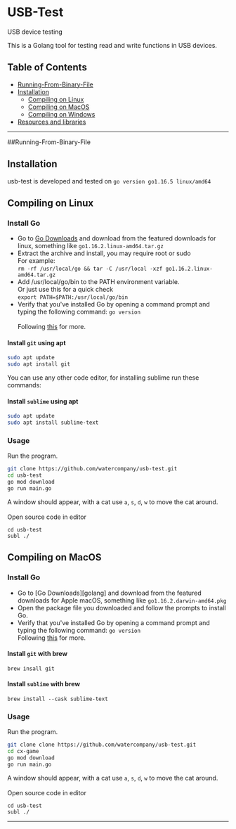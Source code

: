 # USB-Test
USB device testing 

This is a Golang tool for testing read and write functions in USB devices.

## Table of Contents
   * [Running-From-Binary-File](#Running-From-BinaryFile)
   * [Installation](#installation)
      * [Compiling on Linux](#compiling-on-linux)
      * [Compiling on MacOS](#compiling-on-macos)
      * [Compiling on Windows](#compiling-on-windows)
   * [Resources and libraries](#libraries-used)

---
##Running-From-Binary-File

## Installation
usb-test is developed and tested on `go version go1.16.5 linux/amd64`

## Compiling on Linux
### Install Go
* Go to [Go Downloads](https://golang.org/dl/) and download from the featured downloads for linux, something like `go1.16.2.linux-amd64.tar.gz`
* Extract the archive and install, you may require root or sudo \
For example: \
   ```rm -rf /usr/local/go && tar -C /usr/local -xzf go1.16.2.linux-amd64.tar.gz```
* Add /usr/local/go/bin to the PATH environment variable. \
Or just use this for a quick check \
```export PATH=$PATH:/usr/local/go/bin```
* Verify that you've installed Go by opening a command prompt and typing the following command: `go version`\
\
Following [this](https://golang.org/doc/install) for more.

#### Install `git` using apt

```bash
sudo apt update
sudo apt install git
```
You can use any other code editor, for installing sublime run these commands:
#### Install `sublime` using apt
```bash
sudo apt update
sudo apt install sublime-text
```

### Usage
Run the program.
```bash
git clone https://github.com/watercompany/usb-test.git
cd usb-test
go mod download
go run main.go
```
A window should appear, with a cat use `a`, `s`, `d`, `w` to move the cat around.\
\
Open source code in editor
```!bash
cd usb-test
subl ./
```

## Compiling on MacOS
### Install Go
* Go to [Go Downloads][golang] and download from the featured downloads for Apple macOS, something like `go1.16.2.darwin-amd64.pkg`
* Open the package file you downloaded and follow the prompts to install Go.
* Verify that you've installed Go by opening a command prompt and typing the following command: `go version`\
Following [this](https://golang.org/doc/install) for more.

#### Install `git` with brew

```!bash
brew insall git
```

#### Install `sublime` with brew
```!bash
brew install --cask sublime-text
```

### Usage
Run the program.
```bash
git clone clone https://github.com/watercompany/usb-test.git
cd cx-game
go mod download
go run main.go
```
A window should appear, with a cat use `a`, `s`, `d`, `w` to move the cat around.\
\
Open source code in editor
```!bash
cd usb-test
subl ./
```

---

